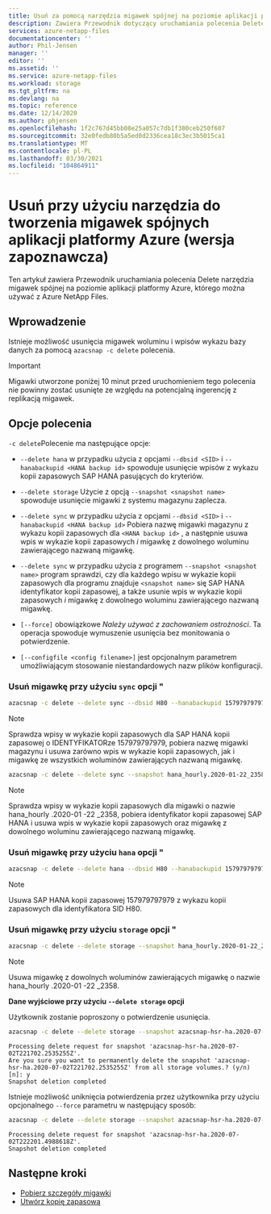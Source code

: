 ```yaml
---
title: Usuń za pomocą narzędzia migawek spójnej na poziomie aplikacji platformy Azure dla Azure NetApp Files | Microsoft Docs
description: Zawiera Przewodnik dotyczący uruchamiania polecenia Delete narzędzia migawek spójnej na poziomie aplikacji platformy Azure, którego można używać z Azure NetApp Files.
services: azure-netapp-files
documentationcenter: ''
author: Phil-Jensen
manager: ''
editor: ''
ms.assetid: ''
ms.service: azure-netapp-files
ms.workload: storage
ms.tgt_pltfrm: na
ms.devlang: na
ms.topic: reference
ms.date: 12/14/2020
ms.author: phjensen
ms.openlocfilehash: 1f2c767d45bb08e25a057c7db1f380ceb250f607
ms.sourcegitcommit: 32e0fedb80b5a5ed0d2336cea18c3ec3b5015ca1
ms.translationtype: MT
ms.contentlocale: pl-PL
ms.lasthandoff: 03/30/2021
ms.locfileid: "104864911"
---
```

# <a name="delete-using-azure-application-consistent-snapshot-tool-preview"></a>Usuń przy użyciu narzędzia do tworzenia migawek spójnych aplikacji platformy Azure (wersja zapoznawcza)

Ten artykuł zawiera Przewodnik uruchamiania polecenia Delete narzędzia migawek spójnej na poziomie aplikacji platformy Azure, którego można używać z Azure NetApp Files.

## <a name="introduction"></a>Wprowadzenie

Istnieje możliwość usunięcia migawek woluminu i wpisów wykazu bazy danych za pomocą `azacsnap -c delete` polecenia.

> [!IMPORTANT]
> Migawki utworzone poniżej 10 minut przed uruchomieniem tego polecenia nie powinny zostać usunięte ze względu na potencjalną ingerencję z replikacją migawek.

## <a name="command-options"></a>Opcje polecenia

`-c delete`Polecenie ma następujące opcje:

- `--delete hana` w przypadku użycia z opcjami `--dbsid <SID>` i `--hanabackupid <HANA backup id>` spowoduje usunięcie wpisów z wykazu kopii zapasowych SAP HANA pasujących do kryteriów.

- `--delete storage` Użycie z opcją `--snapshot <snapshot name>` spowoduje usunięcie migawki z systemu magazynu zaplecza.

- `--delete sync` w przypadku użycia z opcjami `--dbsid <SID>` i `--hanabackupid <HANA backup id>` Pobiera nazwę migawki magazynu z wykazu kopii zapasowych dla `<HANA backup id>` , a następnie usuwa wpis w wykazie kopii zapasowych _i_ migawkę z dowolnego woluminu zawierającego nazwaną migawkę.

- `--delete sync` w przypadku użycia z programem `--snapshot <snapshot name>` program sprawdzi, czy dla każdego wpisu w wykazie kopii zapasowych dla programu znajduje `<snapshot name>` się SAP HANA identyfikator kopii zapasowej, a także usunie wpis w wykazie kopii zapasowych _i_ migawkę z dowolnego woluminu zawierającego nazwaną migawkę.

- `[--force]` obowiązkowe *Należy używać z zachowaniem ostrożności*.  Ta operacja spowoduje wymuszenie usunięcia bez monitowania o potwierdzenie.

- `[--configfile <config filename>]` jest opcjonalnym parametrem umożliwiającym stosowanie niestandardowych nazw plików konfiguracji.

### <a name="delete-a-snapshot-using-sync-option"></a>Usuń migawkę przy użyciu `sync` opcji "

```bash
azacsnap -c delete --delete sync --dbsid H80 --hanabackupid 157979797979
```

> [!NOTE]
> Sprawdza wpisy w wykazie kopii zapasowych dla SAP HANA kopii zapasowej o IDENTYFIKATORze 157979797979, pobiera nazwę migawki magazynu i usuwa zarówno wpis w wykazie kopii zapasowych, jak i migawkę ze wszystkich woluminów zawierających nazwaną migawkę.

```bash
azacsnap -c delete --delete sync --snapshot hana_hourly.2020-01-22_2358
```

> [!NOTE]
> Sprawdza wpisy w wykazie kopii zapasowych dla migawki o nazwie hana_hourly .2020-01 -22 _2358, pobiera identyfikator kopii zapasowej SAP HANA i usuwa wpis w wykazie kopii zapasowych oraz migawkę z dowolnego woluminu zawierającego nazwaną migawkę.

### <a name="delete-a-snapshot-using-hana-option"></a>Usuń migawkę przy użyciu `hana` opcji "

```bash
azacsnap -c delete --delete hana --dbsid H80 --hanabackupid 157979797979
```

> [!NOTE]
> Usuwa SAP HANA kopii zapasowej 157979797979 z wykazu kopii zapasowych dla identyfikatora SID H80.

### <a name="delete-a-snapshot-using-storage-option"></a>Usuń migawkę przy użyciu `storage` opcji "

```bash
azacsnap -c delete --delete storage --snapshot hana_hourly.2020-01-22_2358
```

> [!NOTE]
> Usuwa migawkę z dowolnych woluminów zawierających migawkę o nazwie hana_hourly .2020-01 -22 _2358.

**Dane wyjściowe przy użyciu `--delete storage` opcji**

Użytkownik zostanie poproszony o potwierdzenie usunięcia.

```bash
azacsnap -c delete --delete storage --snapshot azacsnap-hsr-ha.2020-07-02T221702.2535255Z
```

```output
Processing delete request for snapshot 'azacsnap-hsr-ha.2020-07-02T221702.2535255Z'.
Are you sure you want to permanently delete the snapshot 'azacsnap-hsr-ha.2020-07-02T221702.2535255Z' from all storage volumes.? (y/n) [n]: y
Snapshot deletion completed
```

Istnieje możliwość uniknięcia potwierdzenia przez użytkownika przy użyciu opcjonalnego `--force` parametru w następujący sposób:

```bash
azacsnap -c delete --delete storage --snapshot azacsnap-hsr-ha.2020-07-02T222201.4988618Z --force
```

```output
Processing delete request for snapshot 'azacsnap-hsr-ha.2020-07-02T222201.4988618Z'.
Snapshot deletion completed
```

## <a name="next-steps"></a>Następne kroki

- [Pobierz szczegóły migawki](azacsnap-cmd-ref-details.md)
- [Utwórz kopię zapasową](azacsnap-cmd-ref-backup.md)

